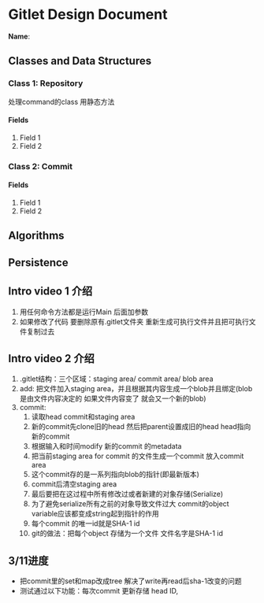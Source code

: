 # Gitlet Design Document

**Name**:

## Classes and Data Structures

### Class 1: Repository
处理command的class 用静态方法

#### Fields

1. Field 1
2. Field 2


### Class 2: Commit

#### Fields

1. Field 1
2. Field 2


## Algorithms

## Persistence

## Intro video 1 介绍
1. 用任何命令方法都是运行Main 后面加参数
2. 如果修改了代码 要删除原有.gitlet文件夹 重新生成可执行文件并且把可执行文件复制过去
## Intro video 2 介绍
1. .gitlet结构：三个区域：staging area/ commit area/ blob area
2. add: 把文件加入staging area，并且根据其内容生成一个blob并且绑定(blob是由文件内容决定的 如果文件内容变了 就会又一个新的blob)
3. commit: 
   1. 读取head commit和staging area
   2. 新的commit先clone旧的head 然后把parent设置成旧的head head指向新的commit
   3. 根据输入和时间modify 新的commit 的metadata
   4. 把当前staging area for commit 的文件生成一个commit 放入commit area
   5. 这个commit存的是一系列指向blob的指针(即最新版本)
   6. commit后清空staging area
   7. 最后要把在这过程中所有修改过或者新建的对象存储(Serialize)
   8. 为了避免serialize所有之前的对象导致文件过大 commit的object variable应该都变成string起到指针的作用
   9. 每个commit 的唯一id就是SHA-1 id
   10. git的做法：把每个object 存储为一个文件 文件名字是SHA-1 id


## 3/11进度
* 把commit里的set和map改成tree 解决了write再read后sha-1改变的问题
* 测试通过以下功能：每次commit 更新存储 head ID, 


